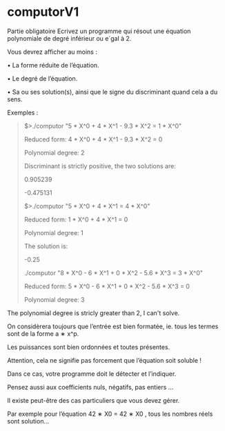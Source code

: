 # computorV1

Partie obligatoire
Ecrivez un programme qui résout une équation polynomiale de degré inférieur ou e´gal
à 2.

Vous devrez afficher au moins :

• La forme réduite de l’équation.

• Le degré de l’équation.

• Sa ou ses solution(s), ainsi que le signe du discriminant quand cela a du sens.

Exemples :

>$>./computor "5 * X^0 + 4 * X^1 - 9.3 * X^2 = 1 * X^0"
>
>Reduced form: 4 * X^0 + 4 * X^1 - 9.3 * X^2 = 0
>
>Polynomial degree: 2
>
>Discriminant is strictly positive, the two solutions are:
>
>0.905239
>
>-0.475131
>
>$>./computor "5 * X^0 + 4 * X^1 = 4 * X^0"
>
>Reduced form: 1 * X^0 + 4 * X^1 = 0
>
>Polynomial degree: 1
>
>The solution is:
>
>-0.25
>
>./computor "8 * X^0 - 6 * X^1 + 0 * X^2 - 5.6 * X^3 = 3 * X^0"
>
>Reduced form: 5 * X^0 - 6 * X^1 + 0 * X^2 - 5.6 * X^3 = 0
>
>Polynomial degree: 3

The polynomial degree is stricly greater than 2, I can't solve.

On considèrera toujours que l’entrée est bien formatée, ie. tous les termes sont de la forme a ∗ x^p.

Les puissances sont bien ordonnées et toutes présentes.

Attention, cela ne signifie pas forcement que l’équation soit soluble !

Dans ce cas, votre programme doit le détecter et l’indiquer.

Pensez aussi aux coefficients nuls, négatifs, pas entiers ...

Il existe peut-être des cas particuliers que vous devez gérer.

Par exemple pour l’équation 42 ∗ X0 = 42 ∗ X0 , tous les nombres réels sont solution...

